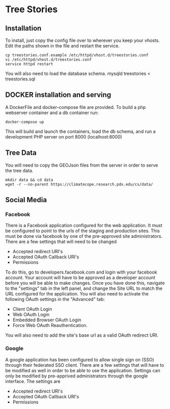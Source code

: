 # Tree Stories

## Installation

To install, just copy the config file over to wherever you keep your vhosts.
Edit the paths shown in the file and restart the service.

    cp treestories.conf.example /etc/httpd/vhost.d/treestories.conf
    vi /etc/httpd/vhost.d/treestories.conf
    service httpd restart

You will also need to load the database schema.
    mysqld treestories < treestories.sql

## DOCKER installation and serving
A DockerFile and docker-compose file are provided. To build a php
webserver container and a db container run:

    docker-compose up

This will build and launch the containers, load the db schema, and run a
development PHP server on port 8000 (localhost:8000)

## Tree Data
You will need to copy the GEOJson files from the server in order to
serve the tree data.

    mkdir data && cd data
    wget -r --no-parent https://climatecope.research.pdx.edu/cs/data/

## Social Media

### Facebook

There is a Facebook application configured for the web application. It must be configured to point
to the urls of the staging and production sites. This must be done via facebook by one of the pre-approved
site administrators. There are a few settings that will need to be changed

- Accepted redirect URI's
- Accepted OAuth Callback URI's
- Permissions

To do this, go to developers.facebook.com and login with your facebook account. Your account will have to
be approved as a developer account before you will be able to make changes. Once you have done this, navigate to
the "settings" tab in the left panel, and change the Site URL to match the URL configured for the application.
You will also need to activate the following OAuth settings in the "Advanced" tab:

- Client OAuth Login
- Web OAuth Login
- Embedded Browser OAuth Login
- Force Web OAuth Reauthentication.

You will also need to add the site's base url as a valid OAuth redirect URI.


### Google

A google application has been configured to allow single sign on (SSO) through their federated SSO client.
There are a few settings that will have to be modified as well in order to be able to use the application.
Settings can only be modified by pre-apprived administrators through the google interface. The settings are

- Accepted redirect URI's
- Accepted OAuth Callback URI's
- Permissions
